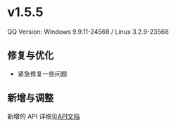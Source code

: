 # v1.5.5

QQ Version: Windows 9.9.11-24568 / Linux 3.2.9-23568

## 修复与优化
* 紧急修复一些问题

## 新增与调整


新增的 API 详细见[API文档](https://napneko.github.io/zh-CN/develop/extends_api)